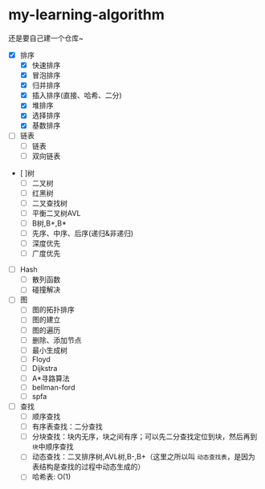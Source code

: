 # my-learning-algorithm
还是要自己建一个仓库~
- [x] 排序
  - [x] 快速排序
  - [x] 冒泡排序
  - [x] 归并排序
  - [x] 插入排序(直接、哈希、二分)
  - [x] 堆排序
  - [x] 选择排序
  - [x] 基数排序
- [ ] 链表
  - [ ] 链表
  - [ ] 双向链表
- [ ]树
  - [ ] 二叉树
  - [ ] 红黑树
  - [ ] 二叉查找树
  - [ ] 平衡二叉树AVL
  - [ ] B树,B+,B*
  - [ ] 先序、中序、后序(递归&非递归)
  - [ ] 深度优先
  - [ ] 广度优先
- [ ] Hash
  - [ ] 散列函数
  - [ ] 碰撞解决
- [ ] 图
  - [ ] 图的拓扑排序   
  - [ ] 图的建立
  - [ ] 图的遍历
  - [ ] 删除、添加节点
  - [ ] 最小生成树  
  - [ ] Floyd   
  - [ ] Dijkstra   
  - [ ] A*寻路算法
  - [ ] bellman-ford
  - [ ] spfa   
- [ ] 查找
  - [ ] 顺序查找  
  - [ ] 有序表查找：二分查找
  - [ ] 分块查找：块内无序，块之间有序；可以先二分查找定位到块，然后再到`块`中顺序查找
  - [ ] 动态查找：二叉排序树,AVL树,B-,B+（这里之所以叫 `动态查找表`，是因为表结构是查找的过程中动态生成的）
  - [ ] 哈希表: O(1)      

<!--

* R树  
* Trie树(前缀树)  
* 后缀树  
* 最优二叉树(赫夫曼树)
* 二叉堆 （大根堆，小根堆）   
* 二项树    
* 二项堆  
* 斐波那契堆(Fibonacci Heap)   


###字符串算法  

* 排序
* 查找
    * BF算法  
    * KMP算法  
    * BM算法  
* 正则表达式
* 数据压缩



###15个经典基础算法

* Hash  
* 快速排序
* 快递选择SELECT
* BFS/DFS （广度/深度优先遍历）    
* 红黑树 （一种自平衡的`二叉查找树`）  
* KMP    字符串匹配算法
* DP (动态规划 dynamic programming)   
*  求解最短路径
* Dijkstra：最短路径算法 （八卦下：Dijkstra是荷兰的计算机科学家,提出”信号量和PV原语“,"解决哲学家就餐问题",”死锁“也是它提出来的）
* 遗传算法  
* 启发式搜索   
* 图像特征提取之SIFT算法  
* 傅立叶变换  
* SPFA(shortest path faster algorithm)  单元最短路径算法  



## 海量数据处理

* Hash映射/分而治之
* Bitmap
* Bloom filter(布隆过滤器)
* Trie树
* 数据库索引
* 倒排索引(Inverted Index)
* 双层桶划分
* 外排序
* simhash算法
* 分布处理之Mapreduce


## 算法设计思想

* 迭代法  
* 穷举搜索法  
* 递推法  
*
* 动态规划  
* 贪心算法  
* 回溯  
* 分治算法  


## 算法问题选编

这是一个算法题目合集，题目是我从网络和书籍之中整理而来，部分题目已经做了思路整理。问题分类包括：

* 字符串
* 堆和栈
* 链表
* 数值问题
* 数组和数列问题
* 矩阵问题
* 二叉树
* 图
* 海量数据处理
* 智力思维训练
* 系统设计 -->
